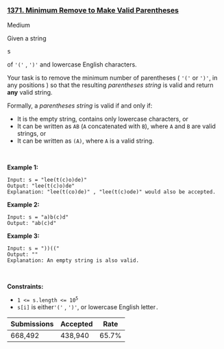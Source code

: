 ### [1371. Minimum Remove to Make Valid Parentheses](https://leetcode.com/problems/minimum-remove-to-make-valid-parentheses/)

Medium

Given a string 

<font face="monospace">s</font>

 of `` '(' `` , `` ')' `` and lowercase English characters.

Your task is to remove the minimum number of parentheses ( `` '(' `` or `` ')' ``, in any positions ) so that the resulting _parentheses string_ is valid and return __any__ valid string.

Formally, a _parentheses string_ is valid if and only if:

*   It is the empty string, contains only lowercase characters, or
*   It can be written as `` AB `` (`` A `` concatenated with `` B ``), where `` A `` and `` B `` are valid strings, or
*   It can be written as `` (A) ``, where `` A `` is a valid string.

 

__Example 1:__

```
Input: s = "lee(t(c)o)de)"
Output: "lee(t(c)o)de"
Explanation: "lee(t(co)de)" , "lee(t(c)ode)" would also be accepted.
```

__Example 2:__

```
Input: s = "a)b(c)d"
Output: "ab(c)d"
```

__Example 3:__

```
Input: s = "))(("
Output: ""
Explanation: An empty string is also valid.
```

 

__Constraints:__

*   <code>1 <= s.length <= 10<sup>5</sup></code>
*   `` s[i] `` is either`` '(' `` , `` ')' ``, or lowercase English letter`` . ``

| Submissions    | Accepted     | Rate   |
| -------------- | ------------ | ------ |
| 668,492 | 438,940 | 65.7% |